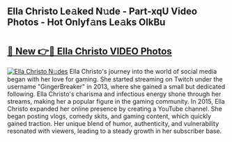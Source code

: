 ## Ella Christo Le𝚊ked N𝚞de - Part-xqU Video Photos - Hot Onlyf𝚊ns Le𝚊ks OlkBu

# <h2><a href="http://ab79654.deff.icu/?id=Ella+Christo">🔗 New 👉🔴 Ella Christo VIDEO Photos</a></h2>

[![Ella Christo N𝚞des](https://i.imgur.com/rIISA9y.gif)](http://ab79654.deff.icu/?id=Ella+Christo)
Ella Christo's journey into the world of social media began with her love for gaming. She started streaming on Twitch under the username "GingerBreaker" in 2013, where she gained a small but dedicated following. Ella Christo's charisma and infectious energy shone through her streams, making her a popular figure in the gaming community. In 2015, Ella Christo expanded her online presence by creating a YouTube channel. She began posting vlogs, comedy skits, and gaming content, which quickly gained traction. Her unique blend of humor, authenticity, and vulnerability resonated with viewers, leading to a steady growth in her subscriber base.

